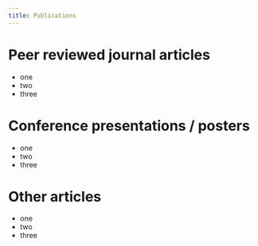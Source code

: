 ```yaml
---
title: Publications
---
```


# Peer reviewed journal articles

- one
- two
- three

# Conference presentations / posters

- one
- two
- three

# Other articles

- one
- two
- three
